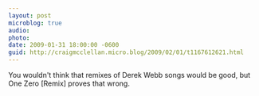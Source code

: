 ```yaml
---
layout: post
microblog: true
audio: 
photo: 
date: 2009-01-31 18:00:00 -0600
guid: http://craigmcclellan.micro.blog/2009/02/01/t1167612621.html
---
```

You wouldn't think that remixes of Derek Webb songs would be good, but One Zero [Remix] proves that wrong.
